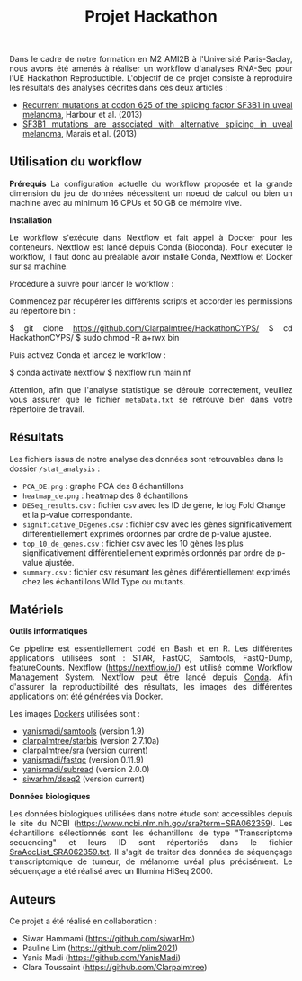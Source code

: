 
<div align="center"><h1>Projet Hackathon</h1></div>
<br>
<div align="justify">
  <p>
    Dans le cadre de notre formation en M2 AMI2B à l'Université Paris-Saclay, nous avons été amenés à réaliser un workflow d'analyses RNA-Seq pour l'UE Hackathon Reproductible. L'objectif de ce projet consiste à reproduire les résultats des analyses décrites dans ces deux articles :
    
   * [Recurrent mutations at codon 625 of the splicing factor SF3B1 in uveal melanoma](https://pubmed.ncbi.nlm.nih.gov/23313955), Harbour et al. (2013)
   * [SF3B1 mutations are associated with alternative splicing in uveal melanoma](https://pubmed.ncbi.nlm.nih.gov/23861464), Marais et al. (2013)
  </p>
</div>

<div align="left"><h2>Utilisation du workflow</h2></div>
<div align="justify">
  <p>

  **Prérequis** 
  La configuration actuelle du workflow proposée et la grande dimension du jeu de données nécessitent un noeud de calcul ou bien un machine avec au minimum 16 CPUs et 50 GB de mémoire vive.  
  
  **Installation**

  Le workflow s'exécute dans Nextflow et fait appel à Docker pour les conteneurs. Nextflow est lancé depuis Conda (Bioconda). Pour exécuter le workflow, il faut donc au préalable avoir installé Conda, Nextflow et Docker sur sa machine. <br>
  
  Procédure à suivre pour lancer le workflow :  <br>

  Commencez par récupérer les différents scripts et accorder les permissions au répertoire bin :
  
  $ git clone https://github.com/Clarpalmtree/HackathonCYPS/
  $ cd HackathonCYPS/
  $ sudo chmod -R a+rwx bin

  Puis activez Conda et lancez le workflow : 
  
  $ conda activate nextflow
  $ nextflow run main.nf

  Attention, afin que l'analyse statistique se déroule correctement, veuillez vous assurer que le fichier `metaData.txt` se retrouve bien dans votre répertoire de travail.
  
  </p>
</div>

<div align="left"><h2>Résultats</h2></div>
  <p>
  
  Les fichiers issus de notre analyse des données sont retrouvables dans le dossier `/stat_analysis` : 
  * `PCA_DE.png` : graphe PCA des 8 échantillons
  * `heatmap_de.png` : heatmap des 8 échantillons
  * `DESeq_results.csv` : fichier csv avec les ID de gène, le log Fold Change et la p-value correspondante.
  * `significative_DEgenes.csv` : fichier csv avec les gènes significativement différentiellement exprimés ordonnés par ordre de p-value ajustée.
  * `top_10_de_genes.csv` : fichier csv avec les 10 gènes les plus significativement différentiellement exprimés ordonnés par ordre de p-value ajustée.
  * `summary.csv` : fichier csv résumant les gènes différentiellement exprimés chez les échantillons Wild Type ou mutants.
  </p>
</div>


<div align="left"><h2>Matériels</h2></div>
<div align="justify">
  <p> 

  **Outils informatiques**

  Ce pipeline est essentiellement codé en Bash et en R. Les différentes applications utilisées sont : STAR, FastQC, Samtools, FastQ-Dump, featureCounts. Nextflow (https://nextflow.io/) est utilisé comme Workflow Management System. Nextflow peut être lancé depuis [Conda](https://conda.io). Afin d'assurer la reproductibilité des résultats, les images des différentes applications ont été générées via Docker.
    
  Les images [Dockers](https://www.docker.com/en) utilisées sont : 
     
   * [yanismadi/samtools](https://hub.docker.com/r/yanismadi/samtools) (version 1.9) 
   * [clarpalmtree/starbis](https://hub.docker.com/r/clarpalmtree/starbis) (version 2.7.10a)
   * [clarpalmtree/sra](https://hub.docker.com/r/clarpalmtree/sra) (version current) 
   * [yanismadi/fastqc](https://hub.docker.com/r/yanismadi/fastqc) (version 0.11.9)
   * [yanismadi/subread](https://hub.docker.com/r/yanismadi/subread) (version 2.0.0)
   * [siwarhm/dseq2](https://hub.docker.com/r/siwarhm/dseq2) (version current)
  
  
  **Données biologiques**

  Les données biologiques utilisées dans notre étude sont accessibles depuis le site du NCBI (https://www.ncbi.nlm.nih.gov/sra?term=SRA062359). Les échantillons sélectionnés sont les échantillons de type "Transcriptome sequencing" et leurs ID sont répertoriés dans le fichier [SraAccList_SRA062359.txt](https://github.com//Clarpalmtree/HackathonCYPS/blob/main/SraAccList_SRA062359.txt). Il s'agit de traiter des données de séquençage transcriptomique de tumeur, de mélanome uvéal plus précisément. Le séquençage a été réalisé avec un Illumina HiSeq 2000.
  </p>
</div>


<div align="left"><h2>Auteurs</h2></div>

<div align="justify">
  <p>
  Ce projet a été réalisé en collaboration : 
  
  * Siwar Hammami (https://github.com/siwarHm)
  * Pauline Lim (https://github.com/plim2021)
  * Yanis Madi (https://github.com/YanisMadi)
  * Clara Toussaint (https://github.com/Clarpalmtree)

  </p>
</div>
